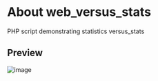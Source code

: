 # About web_versus_stats
PHP script demonstrating statistics versus_stats

## Preview
![image](https://user-images.githubusercontent.com/89782512/236003700-a56ba0d7-4973-4474-a25b-ab1ee3afd85e.png)
